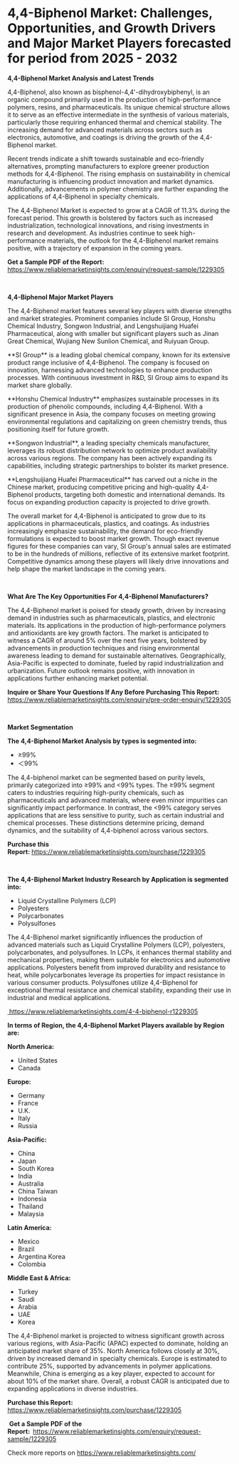 <p><h1>4,4-Biphenol Market: Challenges, Opportunities, and Growth Drivers and Major Market Players forecasted for period from 2025 - 2032</h1></p><p><strong>4,4-Biphenol Market Analysis and Latest Trends</strong></p>
<p><p>4,4-Biphenol, also known as bisphenol-4,4'-dihydroxybiphenyl, is an organic compound primarily used in the production of high-performance polymers, resins, and pharmaceuticals. Its unique chemical structure allows it to serve as an effective intermediate in the synthesis of various materials, particularly those requiring enhanced thermal and chemical stability. The increasing demand for advanced materials across sectors such as electronics, automotive, and coatings is driving the growth of the 4,4-Biphenol market.</p><p>Recent trends indicate a shift towards sustainable and eco-friendly alternatives, prompting manufacturers to explore greener production methods for 4,4-Biphenol. The rising emphasis on sustainability in chemical manufacturing is influencing product innovation and market dynamics. Additionally, advancements in polymer chemistry are further expanding the applications of 4,4-Biphenol in specialty chemicals.</p><p>The 4,4-Biphenol Market is expected to grow at a CAGR of 11.3% during the forecast period. This growth is bolstered by factors such as increased industrialization, technological innovations, and rising investments in research and development. As industries continue to seek high-performance materials, the outlook for the 4,4-Biphenol market remains positive, with a trajectory of expansion in the coming years.</p></p>
<p><strong>Get a Sample PDF of the Report:&nbsp;</strong> <a href="https://www.reliablemarketinsights.com/enquiry/request-sample/1229305?utm_campaign=3314&utm_medium=2&utm_source=Github&utm_content=ia&utm_term=26032025&utm_id=44-biphenol">https://www.reliablemarketinsights.com/enquiry/request-sample/1229305</a></p>
<p>&nbsp;</p>
<p><strong>4,4-Biphenol Major Market Players</strong></p>
<p><p>The 4,4-Biphenol market features several key players with diverse strengths and market strategies. Prominent companies include SI Group, Honshu Chemical Industry, Songwon Industrial, and Lengshuijiang Huafei Pharmaceutical, along with smaller but significant players such as Jinan Great Chemical, Wujiang New Sunlion Chemical, and Ruiyuan Group.</p><p>**SI Group** is a leading global chemical company, known for its extensive product range inclusive of 4,4-Biphenol. The company is focused on innovation, harnessing advanced technologies to enhance production processes. With continuous investment in R&D, SI Group aims to expand its market share globally.</p><p>**Honshu Chemical Industry** emphasizes sustainable processes in its production of phenolic compounds, including 4,4-Biphenol. With a significant presence in Asia, the company focuses on meeting growing environmental regulations and capitalizing on green chemistry trends, thus positioning itself for future growth.</p><p>**Songwon Industrial**, a leading specialty chemicals manufacturer, leverages its robust distribution network to optimize product availability across various regions. The company has been actively expanding its capabilities, including strategic partnerships to bolster its market presence.</p><p>**Lengshuijiang Huafei Pharmaceutical** has carved out a niche in the Chinese market, producing competitive pricing and high-quality 4,4-Biphenol products, targeting both domestic and international demands. Its focus on expanding production capacity is projected to drive growth.</p><p>The overall market for 4,4-Biphenol is anticipated to grow due to its applications in pharmaceuticals, plastics, and coatings. As industries increasingly emphasize sustainability, the demand for eco-friendly formulations is expected to boost market growth. Though exact revenue figures for these companies can vary, SI Group's annual sales are estimated to be in the hundreds of millions, reflective of its extensive market footprint. Competitive dynamics among these players will likely drive innovations and help shape the market landscape in the coming years.</p></p>
<p>&nbsp;</p>
<p><strong>What Are The Key Opportunities For 4,4-Biphenol Manufacturers?</strong></p>
<p><p>The 4,4-Biphenol market is poised for steady growth, driven by increasing demand in industries such as pharmaceuticals, plastics, and electronic materials. Its applications in the production of high-performance polymers and antioxidants are key growth factors. The market is anticipated to witness a CAGR of around 5% over the next five years, bolstered by advancements in production techniques and rising environmental awareness leading to demand for sustainable alternatives. Geographically, Asia-Pacific is expected to dominate, fueled by rapid industrialization and urbanization. Future outlook remains positive, with innovation in applications further enhancing market potential.</p></p>
<p><strong>Inquire or Share Your Questions If Any Before Purchasing This Report:</strong> <a href="https://www.reliablemarketinsights.com/enquiry/pre-order-enquiry/1229305?utm_campaign=3314&utm_medium=2&utm_source=Github&utm_content=ia&utm_term=26032025&utm_id=44-biphenol">https://www.reliablemarketinsights.com/enquiry/pre-order-enquiry/1229305</a></p>
<p>&nbsp;</p>
<p><strong>Market Segmentation</strong></p>
<p><strong>The 4,4-Biphenol Market Analysis by types is segmented into:</strong></p>
<p><ul><li>≥99%</li><li>＜99%</li></ul></p>
<p><p>The 4,4-biphenol market can be segmented based on purity levels, primarily categorized into ≥99% and <99% types. The ≥99% segment caters to industries requiring high-purity chemicals, such as pharmaceuticals and advanced materials, where even minor impurities can significantly impact performance. In contrast, the <99% category serves applications that are less sensitive to purity, such as certain industrial and chemical processes. These distinctions determine pricing, demand dynamics, and the suitability of 4,4-biphenol across various sectors.</p></p>
<p><strong>Purchase this Report:&nbsp;</strong><a href="https://www.reliablemarketinsights.com/purchase/1229305?utm_campaign=3314&utm_medium=2&utm_source=Github&utm_content=ia&utm_term=26032025&utm_id=44-biphenol">https://www.reliablemarketinsights.com/purchase/1229305</a></p>
<p>&nbsp;</p>
<p><strong>The 4,4-Biphenol Market Industry Research by Application is segmented into:</strong></p>
<p><ul><li>Liquid Crystalline Polymers (LCP)</li><li>Polyesters</li><li>Polycarbonates</li><li>Polysulfones</li></ul></p>
<p><p>The 4,4-Biphenol market significantly influences the production of advanced materials such as Liquid Crystalline Polymers (LCP), polyesters, polycarbonates, and polysulfones. In LCPs, it enhances thermal stability and mechanical properties, making them suitable for electronics and automotive applications. Polyesters benefit from improved durability and resistance to heat, while polycarbonates leverage its properties for impact resistance in various consumer products. Polysulfones utilize 4,4-Biphenol for exceptional thermal resistance and chemical stability, expanding their use in industrial and medical applications.</p></p>
<p><a href="https://www.reliablemarketinsights.com/4-4-biphenol-r1229305?utm_campaign=3314&utm_medium=2&utm_source=Github&utm_content=ia&utm_term=26032025&utm_id=44-biphenol">&nbsp;https://www.reliablemarketinsights.com/4-4-biphenol-r1229305</a></p>
<p><strong>In terms of Region, the 4,4-Biphenol Market Players available by Region are:</strong></p>
<p>
    <p> <strong> North America: </strong>
        <ul>
            <li>United States</li>
            <li>Canada</li>
        </ul>
        </p> 
    <p> <strong> Europe: </strong>
        <ul>
            <li>Germany</li>
            <li>France</li>
            <li>U.K.</li>
            <li>Italy</li>
            <li>Russia</li>
        </ul>
        </p> 
    <p> <strong> Asia-Pacific: </strong>
        <ul>
            <li>China</li>
            <li>Japan</li>
            <li>South Korea</li>
            <li>India</li>
            <li>Australia</li>
            <li>China Taiwan</li>
            <li>Indonesia</li>
            <li>Thailand</li>
            <li>Malaysia</li>
        </ul>
        </p> 
    <p> <strong> Latin America: </strong>
        <ul>
            <li>Mexico</li>
            <li>Brazil</li>
            <li>Argentina Korea</li>
            <li>Colombia</li>
        </ul>
        </p> 
    <p> <strong> Middle East & Africa: </strong>
        <ul>
            <li>Turkey</li>
            <li>Saudi</li>
            <li>Arabia</li>
            <li>UAE</li>
            <li>Korea</li>
        </ul>
    </p>
    </p>
<p><p>The 4,4-Biphenol market is projected to witness significant growth across various regions, with Asia-Pacific (APAC) expected to dominate, holding an anticipated market share of 35%. North America follows closely at 30%, driven by increased demand in specialty chemicals. Europe is estimated to contribute 25%, supported by advancements in polymer applications. Meanwhile, China is emerging as a key player, expected to account for about 10% of the market share. Overall, a robust CAGR is anticipated due to expanding applications in diverse industries.</p></p>
<p><strong>Purchase this Report: </strong><a href="https://www.reliablemarketinsights.com/purchase/1229305?utm_campaign=3314&utm_medium=2&utm_source=Github&utm_content=ia&utm_term=26032025&utm_id=44-biphenol">https://www.reliablemarketinsights.com/purchase/1229305</a></p>
<p>&nbsp;<strong>Get a Sample PDF of the Report:&nbsp;&nbsp;</strong><a href="https://www.reliablemarketinsights.com/enquiry/request-sample/1229305?utm_campaign=3314&utm_medium=2&utm_source=Github&utm_content=ia&utm_term=26032025&utm_id=44-biphenol">https://www.reliablemarketinsights.com/enquiry/request-sample/1229305</a></p>
<p><strong></strong></p>
<p>Check more reports on <a href="https://www.reliablemarketinsights.com/?utm_campaign=3314&utm_medium=2&utm_source=Github&utm_content=ia&utm_term=26032025&utm_id=44-biphenol">https://www.reliablemarketinsights.com/</a></p>